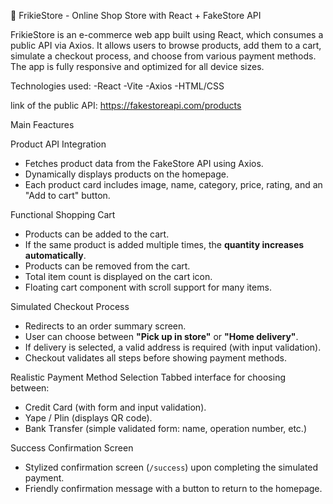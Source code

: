 🛒 FrikieStore - Online Shop Store with React + FakeStore API

FrikieStore is an e-commerce web app built using React, which consumes a public API via Axios. It allows users to browse products, add them to a cart, simulate a checkout process, and choose from various payment methods. The app is fully responsive and optimized for all device sizes.

Technologies used:
-React
-Vite
-Axios
-HTML/CSS

link of the public API: https://fakestoreapi.com/products

Main Feactures

Product API Integration
- Fetches product data from the FakeStore API using Axios.
- Dynamically displays products on the homepage.
- Each product card includes image, name, category, price, rating, and an "Add to cart" button.
  
Functional Shopping Cart
- Products can be added to the cart.
- If the same product is added multiple times, the **quantity increases automatically**.
- Products can be removed from the cart.
- Total item count is displayed on the cart icon.
- Floating cart component with scroll support for many items.

Simulated Checkout Process
- Redirects to an order summary screen.
- User can choose between **"Pick up in store"** or **"Home delivery"**.
- If delivery is selected, a valid address is required (with input validation).
- Checkout validates all steps before showing payment methods.

Realistic Payment Method Selection
Tabbed interface for choosing between:

- Credit Card (with form and input validation).
- Yape / Plin (displays QR code).
- Bank Transfer (simple validated form: name, operation number, etc.)

Success Confirmation Screen
- Stylized confirmation screen (`/success`) upon completing the simulated payment.
- Friendly confirmation message with a button to return to the homepage.




